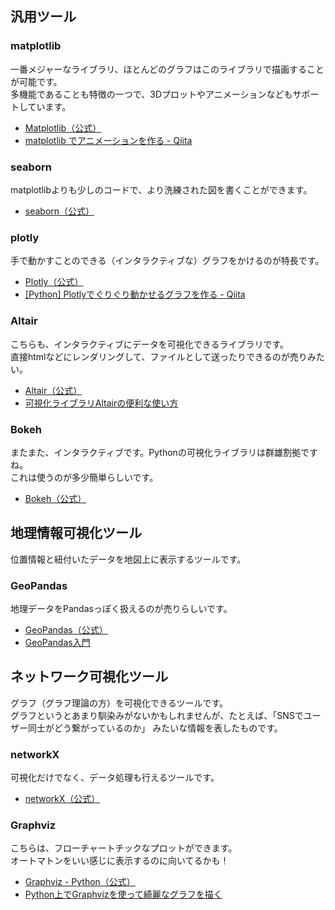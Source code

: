 

## 汎用ツール
### matplotlib
一番メジャーなライブラリ、ほとんどのグラフはこのライブラリで描画することが可能です。  
多機能であることも特徴の一つで、3Dプロットやアニメーションなどもサポートしています。

- [Matplotlib（公式）](https://matplotlib.org/)
- [matplotlib でアニメーションを作る - Qiita](https://qiita.com/yubais/items/c95ba9ff1b23dd33fde2)

### seaborn
matplotlibよりも少しのコードで、より洗練された図を書くことができます。

- [seaborn（公式）](https://seaborn.pydata.org/)

### plotly
手で動かすことのできる（インタラクティブな）グラフをかけるのが特長です。

- [Plotly（公式）](https://plotly.com/python/)
- [[Python] Plotlyでぐりぐり動かせるグラフを作る - Qiita](https://qiita.com/inoory/items/12028af62018bf367722)

### Altair
こちらも、インタラクティブにデータを可視化できるライブラリです。  
直接htmlなどにレンダリングして、ファイルとして送ったりできるのが売りみたい。

- [Altair（公式）](https://altair-viz.github.io/)
- [可視化ライブラリAltairの便利な使い方](https://sakizo-blog.com/298/)

### Bokeh
またまた、インタラクティブです。Pythonの可視化ライブラリは群雄割拠ですね。  
これは使うのが多少簡単らしいです。

- [Bokeh（公式）](http://docs.bokeh.org/en/latest/)


## 地理情報可視化ツール
位置情報と紐付いたデータを地図上に表示するツールです。

### GeoPandas
地理データをPandasっぽく扱えるのが売りらしいです。

- [GeoPandas（公式）](https://geopandas.org/en/stable/)
- [GeoPandas入門](https://sorabatake.jp/20510/)

## ネットワーク可視化ツール
グラフ（グラフ理論の方）を可視化できるツールです。  
グラフというとあまり馴染みがないかもしれませんが、たとえば、「SNSでユーザー同士がどう繋がっているのか」
みたいな情報を表したものです。

### networkX
可視化だけでなく、データ処理も行えるツールです。

- [networkX（公式）](https://networkx.org/)

### Graphviz
こちらは、フローチャートチックなプロットができます。  
オートマトンをいい感じに表示するのに向いてるかも！

- [Graphviz - Python（公式）](https://graphviz.readthedocs.io/en/stable/manual.html)
- [Python上でGraphvizを使って綺麗なグラフを描く](https://programgenjin.hatenablog.com/entry/2019/02/26/075121)
